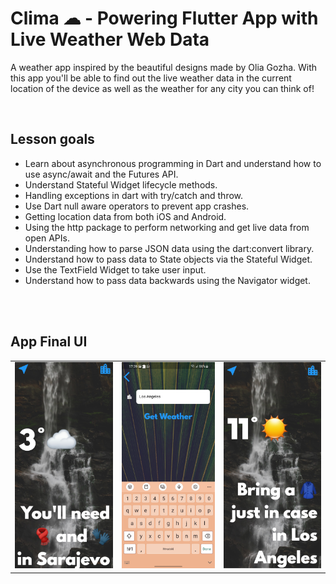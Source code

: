 # Clima ☁ - Powering Flutter App with Live Weather Web Data

A weather app inspired by the beautiful designs made by Olia Gozha. With this app you'll be able to find out the live weather data in the current location of the device as well as the weather for any city you can think of!



<br/>

## Lesson goals

- Learn about asynchronous programming in Dart and understand how to use async/await and the Futures API.
- Understand Stateful Widget lifecycle methods.
- Handling exceptions in dart with try/catch and throw.
- Use Dart null aware operators to prevent app crashes.
- Getting location data from both iOS and Android.
- Using the http package to perform networking and get live data from open APIs.
- Understanding how to parse JSON data using the dart:convert library.
- Understand how to pass data to State objects via the Stateful Widget.
- Use the TextField Widget to take user input.
- Understand how to pass data backwards using the Navigator widget.


<br/><br/>

## App Final UI


| | | |
| --- | --- | --- |
| ![](./attachments/s1.jpg) | ![](./attachments/s2.jpg) | ![](./attachments/s3.jpg) |
